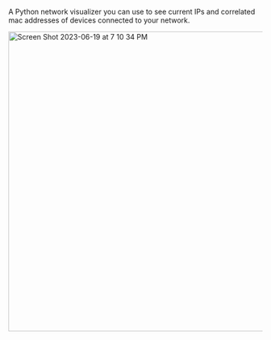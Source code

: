 A Python network visualizer you can use to see current IPs and correlated mac addresses of devices connected to your network.

<img width="594" alt="Screen Shot 2023-06-19 at 7 10 34 PM" src="https://github.com/Joewelc/Network-Visualizer/assets/101085294/e043731b-184f-4269-82d3-0644c0db8ae0">
